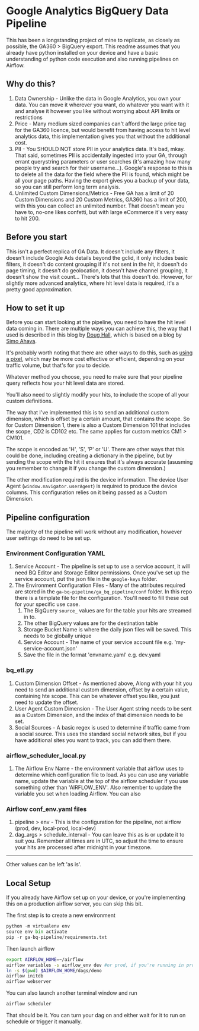 # Google Analytics BigQuery Data Pipeline

This has been a longstanding project of mine to replicate, as closely as possible, the GA360 > BigQuery export. This readme assumes that you already have python installed on your device and have a basic understanding of python code execution and also running pipelines on Airflow.

## Why do this?
1. Data Ownership - Unlike the data in Google Analytics, you own your data. You can move it wherever you want, do whatever you want with it and analyse it however you like without worrying about API limits or restrictions
2. Price - Many medium sized companies can't afford the large price tag for the GA360 licence, but would benefit from having access to hit level analytics data, this implementation gives you that without the additional cost.
3. PII - You SHOULD NOT store PII in your analytics data. It's bad, mkay. That said, sometimes PII is accidentally ingested into your GA, through errant querystring parameters or user searches (it's amazing how many people try and search for their username…). Google's response to this is to delete all the data for the field where the PII is found, which might be all your page paths. Having the export gives you a backup of your data, so you can still perform long term analysis.
4. Unlimited Custom Dimensions/Metrics - Free GA has a limit of 20 Custom Dimensions and 20 Custom Metrics, GA360 has a limit of 200, with this you can collect an unlimited number. That doesn't mean you have to, no-one likes confetti, but with large eCommerce it's very easy to hit 200.

## Before you start
This isn't a perfect replica of GA Data. It doesn't include any filters, it doesn't include Google Ads details beyond the gclid, it only includes basic filters, it doesn't do content grouping if it's not sent in the hit, it doesn't do page timing, it doesn't do geolocation, it doesn't have channel grouping, it doesn't show the visit count… There's lots that this doesn't do. However, for slightly more advanced analytics, where hit level data is required, it's a pretty good approximation.  

## How to set it up
Before you can start looking at the pipeline, you need to have the hit level data coming in. There are multiple ways you can achieve this, the way that I used is described in this blog by [Doug Hall](https://www.conversionworks.co.uk/blog/2019/06/14/custom-data-pipeline-to-bigquery-in-realtime/), which is based on a blog by [Simo Ahava](https://www.simoahava.com/analytics/automatically-fork-google-analytics-hits-snowplow/). 

It's probably worth noting that there are other ways to do this, such as [using a pixel](https://cloud.google.com/solutions/serverless-pixel-tracking), which may be more cost effective or efficient, depending on your traffic volume, but that's for you to decide.

Whatever method you choose, you need to make sure that your pipeline query reflects how your hit level data are stored.

You'll also need to slightly modify your hits, to include the scope of all your custom definitions.

The way that I've implemented this is to send an additional custom dimension, which is offset by a certain amount, that contains the scope. So for Custom Dimension 1, there is also a Custom Dimension 101 that includes the scope, CD2 is CD102 etc. The same applies for custom metrics CM1 > CM101.

The scope is encoded as 'H', 'S', 'P' or 'U'. There are other ways that this could be done, including creating a dictionary in the pipeline, but by sending the scope with the hit it ensures that it's always accurate (asusming you remember to change it if you change the custom dimension.)

The other modification required is the device information. The device User Agent (`window.navigator.userAgent`) is required to produce the device columns. This configuration relies on it being passed as a Custom Dimension.

## Pipeline configuration
The majority of the pipeline will work without any modification, however user settings do need to be set up. 
### Environment Configuration YAML
1. Service Account - The pipeline is set up to use a service account, it will need BQ Editor and Storage Editor permissions. Once you've set up the service account, put the json file in the `google-keys` folder.
1. The Environment Configuration Files - Many of the attributes required are stored in the `ga-bq-pipeline/ga_bq_pipeline/conf` folder. In this repo there is a template file for the configuration. You'll need to fill these out for your specific use case. 
    1. The BigQuery `source_` values are for the table your hits are streamed in to.
    1. The other BigQuery values are for the destination table
    1. Storage Bucket Name is where the daily json files will be saved. This needs to be globally unique
    1. Service Account - The name of your service account file e.g. 'my-service-account.json'
    1. Save the file in the format 'envname.yaml' e.g. dev.yaml
### bq_etl.py
1. Custom Dimension Offset - As mentioned above, Along with your hit you need to send an additional custom dimension, offset by a certain value, containing hte scope. This can be whatever offset you like, you just need to update the offset.
1. User Agent Custom Dimension - The User Agent string needs to be sent as a Custom Dimension, and the index of that dimension needs to be set. 
1. Social Sources - A basic regex is used to determine if traffic came from a social source. This uses the standard social network sites, but if you have additional sites you want to track, you can add them there.

### airflow_scheduler_local.py
1. The Airflow Env Name - the environment variable that airflow uses to determine which configuration file to load. As you can use any variable name, update the variable at the top of the airflow scheduler if you use something other than 'AIRFLOW_ENV'. Also remember to update the variable you set when loading Airflow. You can also 

### Airflow conf_env.yaml files
1. pipeline > env - This is the configuration for the pipeline, not airflow (prod, dev, local-prod, local-dev)
1. dag_args > schedule_interval - You can leave this as is or update it to suit you. Remember all times are in UTC, so adjust the time to ensure your hits are processed after midnight in your timezone. 
---
Other values can be left 'as is'.

## Local Setup
If you already have Airflow set up on your device, or you're implementing this on a production airflow server, you can skip this bit.

The first step is to create a new environment 
```python
python -m virtualenv env
source env bin activate
pip -r ga-bq-pipeline/requirements.txt
```
Then launch airflow
```bash
export AIRFLOW_HOME=~/airflow
airflow variables -s airflow_env dev #or prod, if you're running in production
ln -s $(pwd) $AIRFLOW_HOME/dags/demo
airflow initdb
airflow webserver
```
You can also launch another terminal window and run 
```bash
airflow scheduler
```

That should be it. You can turn your dag on and either wait for it to run on schedule or trigger it manually.
